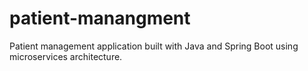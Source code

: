 # patient-manangment
Patient management application built with Java and Spring Boot using microservices architecture.
